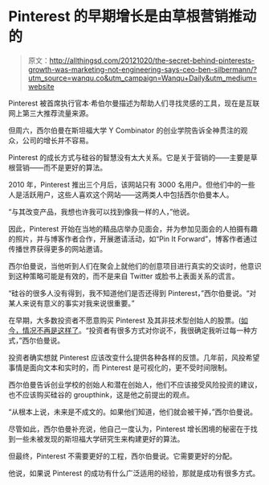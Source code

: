 # Pinterest 的早期增长是由草根营销推动的

> 原文：<http://allthingsd.com/20121020/the-secret-behind-pinterests-growth-was-marketing-not-engineering-says-ceo-ben-silbermann/?utm_source=wanqu.co&utm_campaign=Wanqu+Daily&utm_medium=website>

Pinterest 被首席执行官本·希伯尔曼描述为帮助人们寻找灵感的工具，现在是互联网上第三大推荐流量来源。

但周六，西尔伯曼在斯坦福大学 Y Combinator 的创业学院告诉全神贯注的观众，公司的增长并不容易。

Pinterest 的成长方式与硅谷的智慧没有太大关系。它是关于营销的——主要是草根营销——而不是更好的算法。

2010 年，Pinterest 推出三个月后，该网站只有 3000 名用户。但他们中的一些人是活跃用户，这些人喜欢这个网站——这两类人中包括西尔伯曼本人。

“与其改变产品，我想也许我可以找到像我一样的人，”他说。

因此，Pinterest 开始在当地的精品店举办见面会，并为参加见面会的人拍摄有趣的照片，并与博客作者合作，开展邀请活动，如“Pin It Forward”，博客作者通过传播世界获得更多的网站邀请。

西尔伯曼说，当他听到人们在聚会上就他们的创意项目进行真实的交谈时，他意识到这种策略可能是有效的，而不是来自 Twitter 或脸书上表面关系的谎言。

“硅谷的很多人没有得到，我不知道他们是否还得到 Pinterest，”西尔伯曼说。“对某人来说有意义的事实对我来说很重要。”

在早期，大多数投资者不愿意购买 Pinterest 及其非技术型创始人的股票。([如今，情况不再是这样了](/20120516/exclusive-japans-rakuten-wins-the-heart-of-pinterest-founder-in-funding-race/index.html)。“投资者有很多方式对你说不，我很确定我听过每一种方式，”西尔伯曼说。

投资者确实想就 Pinterest 应该改变什么提供各种各样的反馈。几年前，风投希望事情是面向文本和实时的，而 Pinterest 是可视化的，更不受时间限制。

西尔伯曼告诉创业学校的创始人和潜在创始人，他们不应该接受风险投资的建议，也不应该购买硅谷的 groupthink，这是他之前提出的观点。

“从根本上说，未来是不成文的。如果他们知道，他们就会被干掉，”西尔伯曼说。

尽管如此，西尔伯曼补充说，他自己一度认为，Pinterest 增长困境的秘密在于找到一些未被发现的斯坦福大学研究生来构建更好的算法。

但最终，Pinterest 不需要更好的工程，西尔伯曼说。它需要更好的分配。

他说，如果说 Pinterest 的成功有什么广泛适用的经验，那就是成功有很多方式。